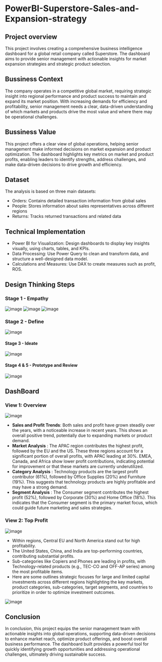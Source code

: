 # PowerBI-Superstore-Sales-and-Expansion-strategy
## Project overview 
This project involves creating a comprehensive business intelligence dashboard for a global retail company called Superstore. The dashboard aims to provide senior management with actionable insights for market expansion strategies and strategic product selection.
## Bussiness Context 
The company operates in a competitive global market, requiring strategic insight into regional performance and product success to maintain and expand its market position. With increasing demands for efficiency and profitability, senior management needs a clear, data-driven understanding of which markets and products drive the most value and where there may be operational challenges. 
## Bussiness Value
This project offers a clear view of global operations, helping senior management make informed decisions on market expansion and product optimization. The dashboard highlights key metrics on market and product profits, enabling leaders to identify strengths, address challenges, and make data-driven decisions to drive growth and efficiency.
## Dataset 
The analysis is based on three main datasets:
- Orders: Contains detailed transaction information from global sales
- People: Stores information about sales representatives across different regions
- Returns: Tracks returned transactions and related data
##  Technical Implementation
- Power BI for Visualization: Design dashboards to display key insights visually, using charts, tables, and KPIs.
- Data Processing: Use Power Query to clean and transform data, and structure a well-designed data model.
- Calculations and Measures: Use DAX to create measures such as profit, ROS.
## Design Thinking Steps 
### Stage 1 - Empathy 
![image](https://github.com/user-attachments/assets/ed129b96-886a-4f7c-9e19-cb763c0cc0e6)
![image](https://github.com/user-attachments/assets/71ce8018-613b-432c-bb79-9a07596504fc)
![image](https://github.com/user-attachments/assets/5824d103-afda-4ad0-a0db-23efaeabea42)
### Stage 2 - Define 
![image](https://github.com/user-attachments/assets/0f2bfd19-6522-49ac-99cc-eeb7dc0b8220)
#### Stage 3 - Ideate 
![image](https://github.com/user-attachments/assets/fb01b2e9-99e8-4782-af0a-6868c14cdd7c)
#### Stage 4 & 5 - Prototype and Review
![image](https://github.com/user-attachments/assets/abab3b95-04ac-4097-baa8-80119057e2fa)
## DashBoard 
### View 1: Overview 
![image](https://github.com/user-attachments/assets/cd56946f-2796-4165-b9dd-664a4e71cd8b)
- __Sales and Profit Trends__: Both sales and profit have grown steadily over the years, with a noticeable increase in recent years. This shows an overall positive trend, potentially due to expanding markets or product demand.
- __Market Analysis__ : The APAC region contributes the highest profit, followed by the EU and the US. These three regions account for a significant portion of overall profits, with APAC leading at 30%. EMEA, Canada, and Africa show lower profit contributions, indicating potential for improvement or that these markets are currently underutilized.
-  __Category Analysis__ : Technology products are the largest profit contributor (61%), followed by Office Supplies (20%) and Furniture (19%). This suggests that technology products are highly profitable and may have a strong demand.
-  __Segment Analysis__ : The Consumer segment contributes the highest profit (52%), followed by Corporate (30%) and Home Office (18%). This indicates that the Consumer segment is the primary market focus, which could guide future marketing and sales strategies.
### View 2: Top Profit 
![image](https://github.com/user-attachments/assets/a0ecd3e1-c5ea-469a-93f4-c9262e29e764)
- Within regions, Central EU and North America stand out for high profitability.
- The United States, China, and India are top-performing countries, contributing substantial profits.
- Sub-categories like Copiers and Phones are leading in profits, with Technology-related products (e.g., TEC-CO and OFF-AP series) among the most profitable items.
- Here are some outlines strategic focuses for large and limited capital investments across different regions highlighting the key markets, product categories, sub-categories, target segments, and countries to prioritize in order to optimize investment outcomes.
  
![image](https://github.com/user-attachments/assets/b45ad7d9-b9a7-4227-a2ff-2a345b337ca9)

## Conclusion
In conclusion, this project equips the senior management team with actionable insights into global operations, supporting data-driven decisions to enhance market reach, optimize product offerings, and boost overall business performance. The dashboard built provides a powerful tool for quickly identifying growth opportunities and addressing operational challenges, ultimately driving sustainable success.




